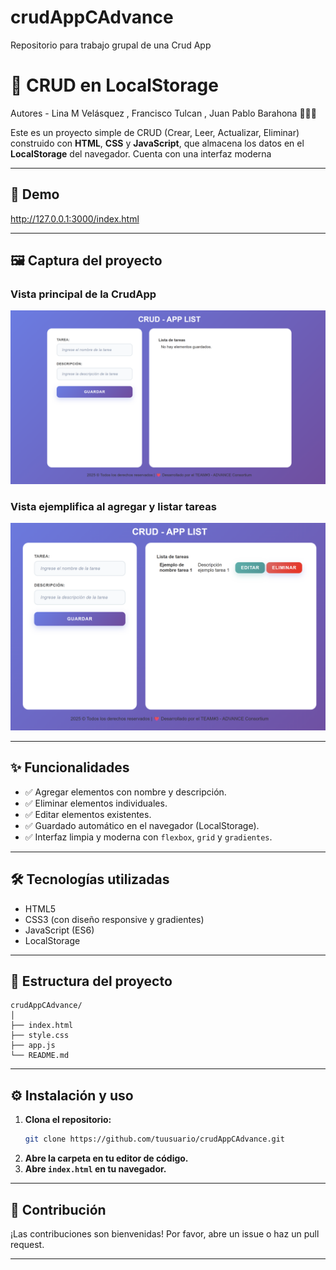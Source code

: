 # crudAppCAdvance
Repositorio para trabajo grupal de una Crud App 

# 📝 CRUD en LocalStorage
Autores - Lina M Velásquez , Francisco Tulcan , Juan Pablo Barahona 🧠🚀✨

Este es un proyecto simple de CRUD (Crear, Leer, Actualizar, Eliminar) construido con **HTML**, **CSS** y **JavaScript**, que almacena los datos en el **LocalStorage** del navegador. Cuenta con una interfaz moderna 

---

## 🚀 Demo

http://127.0.0.1:3000/index.html

---

## 🖼️ Captura del proyecto

### Vista principal de la CrudApp
![Captura del proyecto](./assets/Principal.png)

### Vista ejemplifica al agregar y listar tareas
![Ejemplo CrudApp](./assets/Ejemplo.png)

---

## ✨ Funcionalidades

- ✅ Agregar elementos con nombre y descripción.
- ✅ Eliminar elementos individuales.
- ✅ Editar elementos existentes.
- ✅ Guardado automático en el navegador (LocalStorage).
- ✅ Interfaz limpia y moderna con `flexbox`, `grid` y `gradientes`.

---

## 🛠️ Tecnologías utilizadas

- HTML5
- CSS3 (con diseño responsive y gradientes)
- JavaScript (ES6)
- LocalStorage

---

## 📂 Estructura del proyecto
```
crudAppCAdvance/
│
├── index.html
├── style.css
├── app.js
└── README.md
```

---
## ⚙️ Instalación y uso

1. **Clona el repositorio:**
   ```bash
   git clone https://github.com/tuusuario/crudAppCAdvance.git
   ```
2. **Abre la carpeta en tu editor de código.**
3. **Abre `index.html` en tu navegador.**

---

## 🤝 Contribución

¡Las contribuciones son bienvenidas! Por favor, abre un issue o haz un pull request.

---
